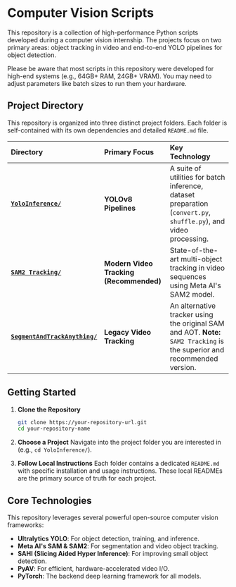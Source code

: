 # Computer Vision Scripts

This repository is a collection of high-performance Python scripts developed during a computer vision internship. The projects focus on two primary areas: object tracking in video and end-to-end YOLO pipelines for object detection.

Please be aware that most scripts in this repository were developed for high-end systems (e.g., 64GB+ RAM, 24GB+ VRAM). You may need to adjust parameters like batch sizes to run them your hardware.

## Project Directory

This repository is organized into three distinct project folders. Each folder is self-contained with its own dependencies and detailed `README.md` file.

| Directory | Primary Focus | Key Technology |
| :--- | :--- | :--- |
| **[`YoloInference/`](./YoloInference/)** | **YOLOv8 Pipelines** | A suite of utilities for batch inference, dataset preparation (`convert.py`, `shuffle.py`), and video processing. |
| **[`SAM2 Tracking/`](./SAM2%20Tracking/)** | **Modern Video Tracking (Recommended)** | State-of-the-art multi-object tracking in video sequences using Meta AI's SAM2 model. |
| **[`SegmentAndTrackAnything/`](./SegmentAndTrackAnything/)** | **Legacy Video Tracking** | An alternative tracker using the original SAM and AOT. **Note:** `SAM2 Tracking` is the superior and recommended version. |

## Getting Started

1.  **Clone the Repository**
    ```bash
    git clone https://your-repository-url.git
    cd your-repository-name
    ```

2.  **Choose a Project**
    Navigate into the project folder you are interested in (e.g., `cd YoloInference/`).

3.  **Follow Local Instructions**
    Each folder contains a dedicated `README.md` with specific installation and usage instructions. These local READMEs are the primary source of truth for each project.

## Core Technologies

This repository leverages several powerful open-source computer vision frameworks:

-   **Ultralytics YOLO**: For object detection, training, and inference.
-   **Meta AI's SAM & SAM2**: For segmentation and video object tracking.
-   **SAHI (Slicing Aided Hyper Inference)**: For improving small object detection.
-   **PyAV**: For efficient, hardware-accelerated video I/O.
-   **PyTorch**: The backend deep learning framework for all models.
